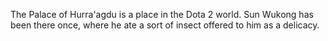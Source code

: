 The Palace of Hurra'agdu is a place in the Dota 2 world. Sun Wukong has been there once, where he ate a sort of insect offered to him as a delicacy.

